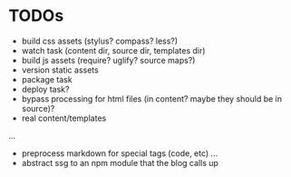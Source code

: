 # TODOs
- build css assets (stylus? compass? less?)
- watch task (content dir, source dir, templates dir)
- build js assets (require? uglify? source maps?)
- version static assets
- package task
- deploy task?
- bypass processing for html files (in content? maybe they should be in source)?
- real content/templates

...
- preprocess markdown for special tags (code, etc)
...
- abstract ssg to an npm module that the blog calls up
